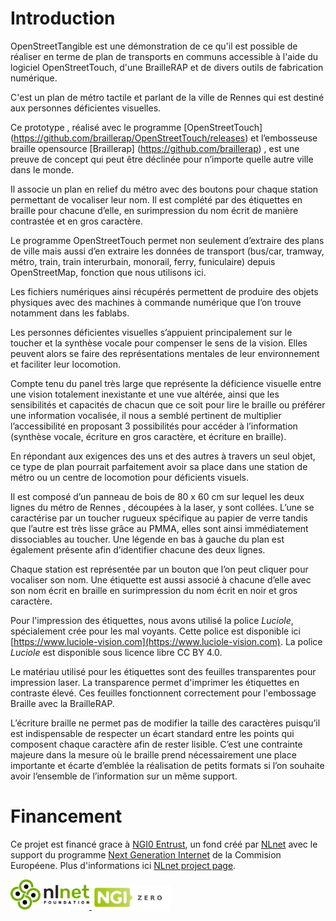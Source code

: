 # Introduction
OpenStreetTangible est une démonstration de ce qu'il est possible de réaliser en terme de plan de transports en communs accessible à l'aide du logiciel OpenStreetTouch, d'une BrailleRAP et de divers outils de fabrication numérique.

C'est un plan de métro tactile et parlant de la ville de Rennes qui est destiné aux personnes déficientes visuelles.  

Ce prototype , réalisé  avec le  programme  [OpenStreetTouch] (https://github.com/braillerap/OpenStreetTouch/releases) et l’embosseuse braille opensource [Braillerap] (https://github.com/braillerap) , est une preuve de concept qui peut être déclinée pour n’importe quelle autre ville dans le monde.

Il associe un plan en relief du métro avec des boutons pour chaque station permettant de vocaliser leur nom. Il est complété par des étiquettes en braille pour chacune d’elle, en surimpression du nom écrit de manière contrastée et en gros caractère.


Le  programme OpenStreetTouch permet non seulement d’extraire des plans de ville  mais aussi d’en extraire les données de transport (bus/car, tramway, métro, train, train interurbain, monorail, ferry, funiculaire) depuis OpenStreetMap, fonction que nous utilisons ici.

Les fichiers numériques ainsi récupérés permettent de produire des objets physiques avec des machines à commande numérique que l’on trouve notamment dans les fablabs.

Les personnes déficientes visuelles s’appuient principalement sur le toucher et la synthèse vocale pour compenser le sens de la vision. Elles peuvent alors se faire des représentations mentales de leur environnement et faciliter leur locomotion.

Compte tenu du panel très large que représente la déficience visuelle entre une vision totalement inexistante et une vue altérée, ainsi que les sensibilités et capacités de chacun que ce soit pour lire le braille ou préférer une information vocalisée, il nous a semblé pertinent de multiplier l’accessibilité en proposant 3 possibilités pour accéder à  l’information (synthèse vocale, écriture en gros caractère, et écriture en braille). 


En répondant aux exigences des uns et des autres à travers un seul objet, ce type de plan pourrait parfaitement avoir sa place dans une station de métro ou un centre de locomotion pour déficients visuels.

Il est composé d’un panneau de bois de 80 x 60 cm sur lequel les deux lignes du métro de Rennes , découpées à la laser,  y sont collées. L’une se caractérise par un toucher rugueux spécifique au papier de verre tandis que l’autre est très lisse grâce au PMMA,  elles sont ainsi immédiatement dissociables au toucher. Une légende en bas à gauche du plan est également présente afin d’identifier chacune des deux lignes. 



Chaque station est représentée par un bouton que l’on peut cliquer pour vocaliser son nom.  Une étiquette est aussi associé à chacune d’elle avec son nom écrit en braille en surimpression du nom écrit en noir et gros caractère.

Pour l'impression des étiquettes, nous avons utilisé la police *Luciole*, spécialement crée pour les mal voyants. Cette police est disponible ici [https://www.luciole-vision.com](https://www.luciole-vision.com). La police *Luciole* est disponible sous licence libre CC BY 4.0.


Le matériau utilisé pour les étiquettes sont des feuilles transparentes pour impression laser. La transparence permet d'imprimer les étiquettes en contraste élevé. Ces feuilles fonctionnent correctement pour l'embossage Braille avec la BrailleRAP.


L’écriture braille ne permet pas de modifier la taille des caractères puisqu’il est indispensable de respecter un écart standard entre les points qui composent chaque caractère afin de rester lisible. C’est une contrainte majeure dans la mesure où le braille prend nécessairement une place importante et écarte d’emblée la réalisation de petits formats si l’on souhaite avoir l’ensemble de l’information sur un même support.


# Financement

Ce projet est financé grace à [NGI0 Entrust](https://nlnet.nl/entrust), un fond créé par [NLnet](https://nlnet.nl) avec le support du programme  [Next Generation Internet](https://ngi.eu) de la Commision Européene. Plus d'informations ici [NLnet project page](https://nlnet.nl/project/BrailleRAP).

[ 
    <img src="./IMG/nlnetbanner.png" alt="Le logo du programme NGI0" width="25%">
](https://nlnet.nl) 
[
    <img src="./IMG/NGI0_tag.png" alt="Le logo du programme NGI0" width="25%">
](https://nlnet.nl) 